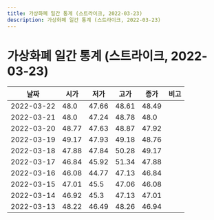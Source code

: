 ```yaml
---
title: 가상화폐 일간 통계 (스트라이크, 2022-03-23)
description: 가상화폐 일간 통계 (스트라이크, 2022-03-23)
---
```



가상화폐 일간 통계 (스트라이크, 2022-03-23)
===

|날짜|시가|저가|고가|종가|비고|
|--|--|--|--|--|--|
|2022-03-22|48.0|47.66|48.61|48.49|    |
|2022-03-21|48.0|47.24|48.78|48.0|    |
|2022-03-20|48.77|47.63|48.87|47.92|    |
|2022-03-19|49.17|47.93|49.18|48.76|    |
|2022-03-18|47.88|47.84|50.28|49.17|    |
|2022-03-17|46.84|45.92|51.34|47.88|    |
|2022-03-16|46.08|44.77|47.13|46.84|    |
|2022-03-15|47.01|45.5|47.06|46.08|    |
|2022-03-14|46.92|45.3|47.13|47.01|    |
|2022-03-13|48.22|46.49|48.26|46.94|    |

